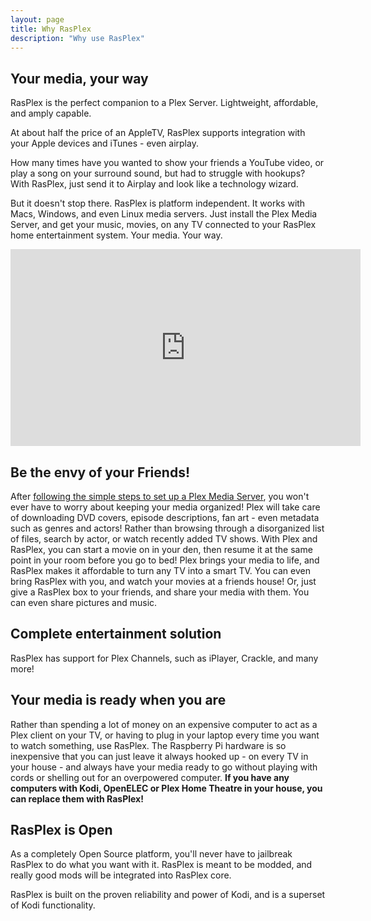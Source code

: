 ```yaml
---
layout: page 
title: Why RasPlex
description: "Why use RasPlex"
---
```


## Your media, your way

RasPlex is the perfect companion to a Plex Server. Lightweight, affordable, and amply capable.

At about half the price of an AppleTV, RasPlex supports integration with your Apple devices and iTunes - even airplay.

How many times have you wanted to show your friends a YouTube video, or play a song on your surround sound, but had to struggle with hookups? With RasPlex, just send it to Airplay and look like a technology wizard.

But it doesn't stop there. RasPlex is platform independent. It works with Macs, Windows, and even Linux media servers. Just install the Plex Media Server, and get your music, movies, on any TV connected to your RasPlex home entertainment system. Your media. Your way.

<iframe src="http://www.youtube.com/embed/Ytu1suJiSCc" frameborder="0" width="560" height="315"></iframe>

## Be the envy of your Friends!

After <a href="https://plex.tv/" target="_blank">following the simple steps to set up a Plex Media Server</a>, you won't ever have to worry about keeping your media organized! Plex will take care of downloading DVD covers, episode descriptions, fan art - even metadata such as genres and actors! Rather than browsing through a disorganized list of files, search by actor, or watch recently added TV shows. With Plex and RasPlex, you can start a movie on in your den, then resume it at the same point in your room before you go to bed! Plex brings your media to life, and RasPlex makes it affordable to turn any TV into a smart TV. You can even bring RasPlex with you, and watch your movies at a friends house! Or, just give a RasPlex box to your friends, and share your media with them. You can even share pictures and music.

## Complete entertainment solution

RasPlex has support for Plex Channels, such as iPlayer, Crackle, and many more!

## Your media is ready when you are

Rather than spending a lot of money on an expensive computer to act as a Plex client on your TV, or having to plug in your laptop every time you want to watch something, use RasPlex. The Raspberry Pi hardware is so inexpensive that you can just leave it always hooked up - on every TV in your house - and always have your media ready to go without playing with cords or shelling out for an overpowered computer. **If you have any computers with Kodi, OpenELEC or Plex Home Theatre in your house, you can replace them with RasPlex!**

## RasPlex is Open

As a completely Open Source platform, you'll never have to jailbreak RasPlex to do what you want with it. RasPlex is meant to be modded, and really good mods will be integrated into RasPlex core.

RasPlex is built on the proven reliability and power of Kodi, and is a superset of Kodi functionality.

